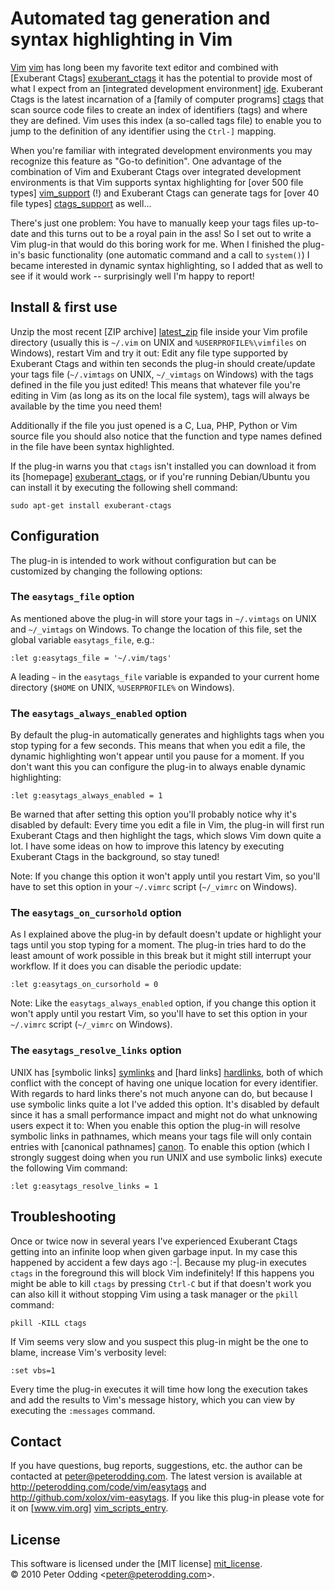 # Automated tag generation and syntax highlighting in Vim

[Vim] [vim] has long been my favorite text editor and combined with [Exuberant
Ctags] [exuberant_ctags] it has the potential to provide most of what I expect
from an [integrated development environment] [ide]. Exuberant Ctags is the
latest incarnation of a [family of computer programs] [ctags] that scan
source code files to create an index of identifiers (tags) and where they are
defined. Vim uses this index (a so-called tags file) to enable you to jump to
the definition of any identifier using the `Ctrl-]` mapping.

When you're familiar with integrated development environments you may recognize
this feature as "Go-to definition". One advantage of the combination of Vim and
Exuberant Ctags over integrated development environments is that Vim supports
syntax highlighting for [over 500 file types] [vim_support] (!) and Exuberant
Ctags can generate tags for [over 40 file types] [ctags_support] as well...

There's just one problem: You have to manually keep your tags files up-to-date
and this turns out to be a royal pain in the ass! So I set out to write a Vim
plug-in that would do this boring work for me. When I finished the plug-in's
basic functionality (one automatic command and a call to `system()`) I became
interested in dynamic syntax highlighting, so I added that as well to see if it
would work -- surprisingly well I'm happy to report!

## Install & first use

Unzip the most recent [ZIP archive] [latest_zip] file inside your Vim profile
directory (usually this is `~/.vim` on UNIX and `%USERPROFILE%\vimfiles` on
Windows), restart Vim and try it out: Edit any file type supported by Exuberant
Ctags and within ten seconds the plug-in should create/update your tags file
(`~/.vimtags` on UNIX, `~/_vimtags` on Windows) with the tags defined in the
file you just edited! This means that whatever file you're editing in Vim (as
long as its on the local file system), tags will always be available by the
time you need them!

Additionally if the file you just opened is a C, Lua, PHP, Python or Vim source
file you should also notice that the function and type names defined in the
file have been syntax highlighted.

If the plug-in warns you that `ctags` isn't installed you can download it from
its [homepage] [exuberant_ctags], or if you're running Debian/Ubuntu you can
install it by executing the following shell command:

    sudo apt-get install exuberant-ctags

## Configuration

The plug-in is intended to work without configuration but can be customized by
changing the following options:

### The `easytags_file` option

As mentioned above the plug-in will store your tags in `~/.vimtags` on UNIX and
`~/_vimtags` on Windows. To change the location of this file, set the global
variable `easytags_file`, e.g.:

    :let g:easytags_file = '~/.vim/tags'

A leading `~` in the `easytags_file` variable is expanded to your current home
directory (`$HOME` on UNIX, `%USERPROFILE%` on Windows).

### The `easytags_always_enabled` option

By default the plug-in automatically generates and highlights tags when you
stop typing for a few seconds. This means that when you edit a file, the
dynamic highlighting won't appear until you pause for a moment. If you don't
want this you can configure the plug-in to always enable dynamic highlighting:

    :let g:easytags_always_enabled = 1

Be warned that after setting this option you'll probably notice why it's
disabled by default: Every time you edit a file in Vim, the plug-in will first
run Exuberant Ctags and then highlight the tags, which slows Vim down quite a
lot. I have some ideas on how to improve this latency by executing Exuberant
Ctags in the background, so stay tuned!

Note: If you change this option it won't apply until you restart Vim, so you'll
have to set this option in your `~/.vimrc` script (`~/_vimrc` on Windows).

### The `easytags_on_cursorhold` option

As I explained above the plug-in by default doesn't update or highlight your
tags until you stop typing for a moment. The plug-in tries hard to do the least
amount of work possible in this break but it might still interrupt your
workflow. If it does you can disable the periodic update:

    :let g:easytags_on_cursorhold = 0
    
Note: Like the `easytags_always_enabled` option, if you change this option it
won't apply until you restart Vim, so you'll have to set this option in your
`~/.vimrc` script (`~/_vimrc` on Windows).

### The `easytags_resolve_links` option

UNIX has [symbolic links] [symlinks] and [hard links] [hardlinks], both of
which conflict with the concept of having one unique location for every
identifier. With regards to hard links there's not much anyone can do, but
because I use symbolic links quite a lot I've added this option. It's disabled
by default since it has a small performance impact and might not do what
unknowing users expect it to: When you enable this option the plug-in will
resolve symbolic links in pathnames, which means your tags file will only
contain entries with [canonical pathnames] [canon]. To enable this option
(which I strongly suggest doing when you run UNIX and use symbolic links)
execute the following Vim command:

    :let g:easytags_resolve_links = 1

## Troubleshooting

Once or twice now in several years I've experienced Exuberant Ctags getting
into an infinite loop when given garbage input. In my case this happened by
accident a few days ago :-|. Because my plug-in executes `ctags` in the
foreground this will block Vim indefinitely! If this happens you might be
able to kill `ctags` by pressing `Ctrl-C` but if that doesn't work you can also
kill it without stopping Vim using a task manager or the `pkill` command:

    pkill -KILL ctags

If Vim seems very slow and you suspect this plug-in might be the one to blame,
increase Vim's verbosity level:

    :set vbs=1

Every time the plug-in executes it will time how long the execution takes and
add the results to Vim's message history, which you can view by executing the
`:messages` command.

## Contact

If you have questions, bug reports, suggestions, etc. the author can be
contacted at <peter@peterodding.com>. The latest version is available at
<http://peterodding.com/code/vim/easytags> and
<http://github.com/xolox/vim-easytags>. If you like this plug-in please vote
for it on [www.vim.org] [vim_scripts_entry].

## License

This software is licensed under the [MIT license] [mit_license].  
© 2010 Peter Odding &lt;<peter@peterodding.com>&gt;.


[canon]: http://en.wikipedia.org/wiki/Canonicalization
[ctags]: http://en.wikipedia.org/wiki/Ctags
[ctags_support]: http://ctags.sourceforge.net/languages.html
[exuberant_ctags]: http://ctags.sourceforge.net/
[hardlinks]: http://en.wikipedia.org/wiki/Hard_link
[ide]: http://en.wikipedia.org/wiki/Integrated_development_environment
[latest_zip]: http://peterodding.com/code/vim/download.php?script=easytags
[mit_license]: http://en.wikipedia.org/wiki/MIT_License
[symlinks]: http://en.wikipedia.org/wiki/Symbolic_link
[vim]: http://www.vim.org/
[vim_scripts_entry]: http://www.vim.org/scripts/script.php?script_id=3114
[vim_support]: http://ftp.vim.org/vim/runtime/syntax/
